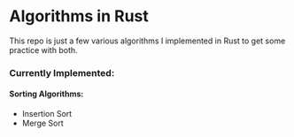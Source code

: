 # Algorithms in Rust
This repo is just a few various algorithms I implemented in Rust to get some practice with both.

### Currently Implemented:
#### Sorting Algorithms:
- Insertion Sort
- Merge Sort
